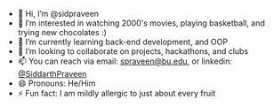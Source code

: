 - 👋 Hi, I’m @sidpraveen
- 👀 I’m interested in watching 2000's movies, playing basketball, and trying new chocolates :)
- 🌱 I’m currently learning back-end development, and OOP
- 💞️ I’m looking to collaborate on projects, hackathons, and clubs
- 📫 You can reach via email: spraveen@bu.edu, or linkedin: [@SiddarthPraveen](https://www.linkedin.com/in/siddarth-praveen-532250302/)
- 😄 Pronouns: He/Him
- ⚡ Fun fact: I am mildly allergic to just about every fruit

<!---
sidpraveen/sidpraveen is a ✨ special ✨ repository because its `README.md` (this file) appears on your GitHub profile.
You can click the Preview link to take a look at your changes.
--->
